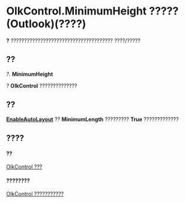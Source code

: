 
# OlkControl.MinimumHeight ????? (Outlook)(????)

 **?** ?????????????????????????????????????? ????/?????


## ??

 _?_. **MinimumHeight**

 _?_ **OlkControl** ??????????????


## ??

 **[EnableAutoLayout](929f07f1-db56-9b31-910e-e0c83b57afde.md)** ?? **MinimumLength** ????????? **True** ?????????????


## ????


#### ??


[OlkControl ???](426a3ce8-9103-d72e-13ee-9fb47ae0eb07.md)
#### ????????


[OlkControl ???????????](http://msdn.microsoft.com/library/9c42f23f-fc93-a5ac-6a6e-bd64ce49c01d%28Office.15%29.aspx)